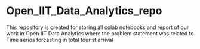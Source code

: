 # Open_IIT_Data_Analytics_repo
This repository is created for storing all colab notebooks and report of our work in Open IIT Data Analytics where the problem statement was related to Time series forcasting in total tourist arrival
